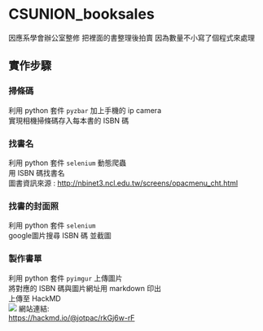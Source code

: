 # CSUNION_booksales
因應系學會辦公室整修 把裡面的書整理後拍賣 因為數量不小寫了個程式來處理

## 實作步驟
### 掃條碼
利用 python 套件 `pyzbar` 加上手機的 ip camera  
實現相機掃條碼存入每本書的 ISBN 碼  
### 找書名
利用 python 套件 `selenium` 動態爬蟲  
用 ISBN 碼找書名  
圖書資訊來源 : http://nbinet3.ncl.edu.tw/screens/opacmenu_cht.html
### 找書的封面照
利用 python 套件 `selenium`   
google圖片搜尋 ISBN 碼 並截圖  
### 製作書單
利用 python 套件 `pyimgur` 上傳圖片  
將對應的 ISBN 碼與圖片網址用 markdown 印出  
上傳至 HackMD   
![](https://i.imgur.com/AxZTLol.png)
網站連結:  
https://hackmd.io/@jotpac/rkGj6w-rF
